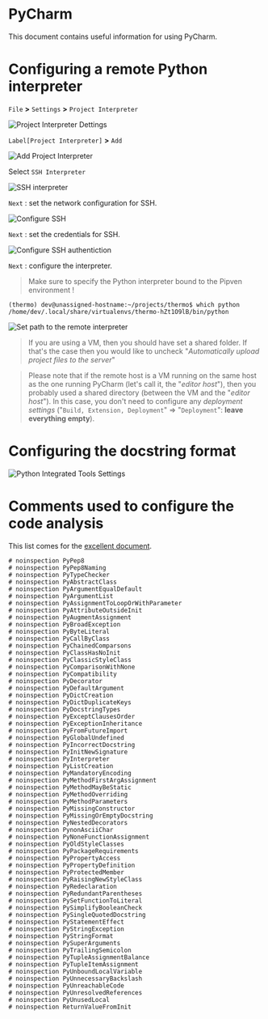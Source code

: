 # PyCharm

This document contains useful information for using PyCharm.

# Configuring a remote Python interpreter

`File` **>** `Settings` **>** `Project Interpreter`

![Project Interpreter Dettings](images/pycharm-project-interpreter-settings.png)

`Label[Project Interpreter]` **>** `Add`

![Add Project Interpreter](images/pycharm-add-project-interpreter.png)

Select `SSH Interpreter`

![SSH interpreter](images/pycharm-configure-ssh-interpreter.png)

`Next` : set the network configuration for SSH.

![Configure SSH](images/pycharm-configure-ssh.png)

`Next` : set the credentials for SSH.

![Configure SSH authentiction](images/pycharm-ssh-auth.png)

`Next` : configure the interpreter.

> Make sure to specify the Python interpreter bound to the Pipven environment !

    (thermo) dev@unassigned-hostname:~/projects/thermo$ which python
    /home/dev/.local/share/virtualenvs/thermo-hZt1O9lB/bin/python

![Set path to the remote interpreter](images/pycharm-remote-interpreter-path.png)

> If you are using a VM, then you should have set a shared folder. If that's the case then you would like to uncheck "_Automatically upload project files to the server_"

> Please note that if the remote host is a VM running on the same host as the one running PyCharm (let's call it, the "_editor host_"), then you probably used a shared directory (between the VM and the "_editor host_"). In this case, you don't need to configure any _deployment settings_ ("`Build, Extension, Deployment`" => "`Deployment`": **leave everything empty**).

# Configuring the docstring format

![Python Integrated Tools Settings](images/pycharm-docstring-settings.png)

# Comments used to configure the code analysis

This list comes for the [excellent document](https://gist.github.com/pylover/7870c235867cf22817ac5b096defb768).

    # noinspection PyPep8
    # noinspection PyPep8Naming
    # noinspection PyTypeChecker
    # noinspection PyAbstractClass
    # noinspection PyArgumentEqualDefault
    # noinspection PyArgumentList
    # noinspection PyAssignmentToLoopOrWithParameter
    # noinspection PyAttributeOutsideInit
    # noinspection PyAugmentAssignment
    # noinspection PyBroadException
    # noinspection PyByteLiteral
    # noinspection PyCallByClass
    # noinspection PyChainedComparsons
    # noinspection PyClassHasNoInit
    # noinspection PyClassicStyleClass
    # noinspection PyComparisonWithNone
    # noinspection PyCompatibility
    # noinspection PyDecorator
    # noinspection PyDefaultArgument
    # noinspection PyDictCreation
    # noinspection PyDictDuplicateKeys
    # noinspection PyDocstringTypes
    # noinspection PyExceptClausesOrder
    # noinspection PyExceptionInheritance
    # noinspection PyFromFutureImport
    # noinspection PyGlobalUndefined
    # noinspection PyIncorrectDocstring
    # noinspection PyInitNewSignature
    # noinspection PyInterpreter
    # noinspection PyListCreation
    # noinspection PyMandatoryEncoding
    # noinspection PyMethodFirstArgAssignment
    # noinspection PyMethodMayBeStatic
    # noinspection PyMethodOverriding
    # noinspection PyMethodParameters
    # noinspection PyMissingConstructor
    # noinspection PyMissingOrEmptyDocstring
    # noinspection PyNestedDecorators
    # noinspection PynonAsciiChar
    # noinspection PyNoneFunctionAssignment
    # noinspection PyOldStyleClasses
    # noinspection PyPackageRequirements
    # noinspection PyPropertyAccess
    # noinspection PyPropertyDefinition
    # noinspection PyProtectedMember
    # noinspection PyRaisingNewStyleClass
    # noinspection PyRedeclaration
    # noinspection PyRedundantParentheses
    # noinspection PySetFunctionToLiteral
    # noinspection PySimplifyBooleanCheck
    # noinspection PySingleQuotedDocstring
    # noinspection PyStatementEffect
    # noinspection PyStringException
    # noinspection PyStringFormat
    # noinspection PySuperArguments
    # noinspection PyTrailingSemicolon
    # noinspection PyTupleAssignmentBalance
    # noinspection PyTupleItemAssignment
    # noinspection PyUnboundLocalVariable
    # noinspection PyUnnecessaryBackslash
    # noinspection PyUnreachableCode
    # noinspection PyUnresolvedReferences
    # noinspection PyUnusedLocal
    # noinspection ReturnValueFromInit



